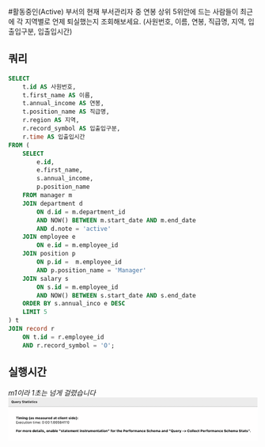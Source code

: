 #활동중인(Active) 부서의 현재 부서관리자 중 연봉 상위 5위안에 드는 사람들이 최근에 각 지역별로 언제 퇴실했는지 조회해보세요. (사원번호, 이름, 연봉, 직급명, 지역, 입출입구분, 입출입시간)
## 쿼리
```sql
SELECT
    t.id AS 사원번호,
    t.first_name AS 이름,
    t.annual_income AS 연봉,
    t.position_name AS 직급명,
    r.region AS 지역,
    r.record_symbol AS 입출입구분,
    r.time AS 입출입시간
FROM (
    SELECT
        e.id,
        e.first_name,
        s.annual_income,
        p.position_name
    FROM manager m
    JOIN department d
        ON d.id = m.department_id
        AND NOW() BETWEEN m.start_date AND m.end_date
        AND d.note = 'active'
	JOIN employee e
        ON e.id = m.employee_id 
    JOIN position p
        ON p.id =  m.employee_id
        AND p.position_name = 'Manager'
    JOIN salary s
        ON s.id = m.employee_id
        AND NOW() BETWEEN s.start_date AND s.end_date
    ORDER BY s.annual_inco e DESC
    LIMIT 5
) t
JOIN record r
    ON t.id = r.employee_id
    AND r.record_symbol = 'O';
```

## 실행시간
*m1이라 1초는 넘게 걸렸습니다*
![time](./time.png)
